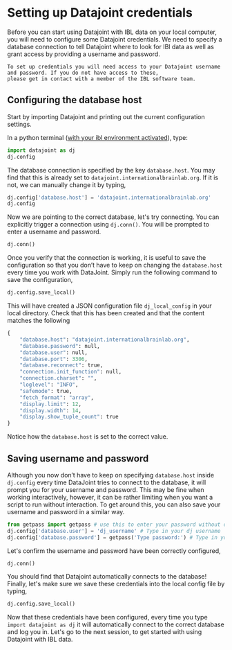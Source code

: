 # Setting up Datajoint credentials

Before you can start using Datajoint with IBL data on your local computer, you will need to configure some Datajoint 
credentials. We need to specify a database connection to tell Datajoint where to look for IBl data as well as grant 
access by providing a username and password.

```{important}
To set up credentials you will need access to your Datajoint username and password. If you do not have access to these, 
please get in contact with a member of the IBL software team.
```

## Configuring the database host

Start by importing Datajoint and printing out the current configuration settings.

In a python terminal ([with your ibl environment activated](../02_installation)), type:

```python
import datajoint as dj
dj.config
```

The database connection is specified by the key `database.host`. You may find that this is already set to 
`datajoint.internationalbrainlab.org`. If it is not, we can manually change it by typing,

```python
dj.config['database.host'] = 'datajoint.internationalbrainlab.org'
dj.config
```

Now we are pointing to the correct database, let's try connecting. You can explicitly trigger a connection using 
`dj.conn()`. You will be prompted to enter a username and password.

```python
dj.conn()
```

Once you verify that the connection is working, it is useful to save the configuration so that you don’t have to keep on 
changing the `database.host` every time you work with DataJoint. Simply run the following command to save the 
configuration,

```python
dj.config.save_local()
```

This will have created a JSON configuration file `dj_local_config` in your local directory. Check that this has been 
created and that the content matches the following

```python
{
    "database.host": "datajoint.internationalbrainlab.org",
    "database.password": null,
    "database.user": null,
    "database.port": 3306,
    "database.reconnect": true,
    "connection.init_function": null,
    "connection.charset": "",
    "loglevel": "INFO",
    "safemode": true,
    "fetch_format": "array",
    "display.limit": 12,
    "display.width": 14,
    "display.show_tuple_count": true
}
```
Notice how the `database.host` is set to the correct value.

## Saving username and password
Although you now don’t have to keep on specifying `database.host` inside `dj.config` every time DataJoint tries to 
connect to the database, it will prompt you for your username and password. This may be fine when working interactively, 
however, it can be rather limiting when you want a script to run without interaction. To get around this, you can also 
save your username and password in a similar way.

```python
from getpass import getpass # use this to enter your password without displaying it in the terminal
dj.config['database.user'] = 'dj_username' # Type in your dj username
dj.config['database.password'] = getpass('Type password:') # Type in your dj password
```

Let's confirm the username and password have been correctly configured,

```python
dj.conn()
```

You should find that Datajoint automatically connects to the database! Finally, let's make sure we save these 
credentials into the local config file by typing,

```python
dj.config.save_local()
```

Now that these credentials have been configured, every time you type `import datajoint as dj` it will automatically 
connect to the correct database and log you in. Let's go to the next session, to get started with using Datajoint with 
IBL data.

